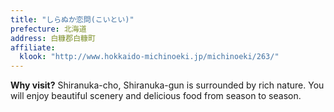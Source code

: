 ```yaml
---
title: "しらぬか恋問(こいとい)"
prefecture: 北海道
address: 白糠郡白糠町
affiliate:
  klook: "http://www.hokkaido-michinoeki.jp/michinoeki/263/"
---
```


**Why visit?** Shiranuka-cho, Shiranuka-gun is surrounded by rich nature. You will enjoy beautiful scenery and delicious food from season to season.

